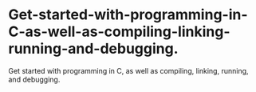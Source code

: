# Get-started-with-programming-in-C-as-well-as-compiling-linking-running-and-debugging.
Get started with programming in C, as well as compiling, linking, running, and debugging.

